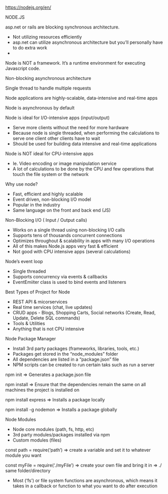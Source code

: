 https://nodejs.org/en/

NODE.JS




asp.net or rails are blocking synchronous architecture.
- Not utilizing resources efficiently
- asp.net can utilize asynchronous architecture but you’ll personally have to do extra work
- 





Node is NOT a framework.
It’s a runtime environment for executing Javascript code.

Non-blocking asynchronous architecture

Single thread to handle multiple requests

Node applications are highly-scalable, data-intensive and real-time apps

Node is asynchronous by default

Node is ideal for I/O-intensive apps (input/output)
- Serve more clients without the need for more hardware
- Because node is single threaded, when performing the calculations to serve one client other clients have to wait
- Should be used for building data intensive and real-time applications

Node is NOT ideal for CPU-intensive apps
- Ie. Video encoding or image manipulation service
- A lot of calculations to be done by the CPU and few operations that touch the file system or the network




Why use node?

- Fast, efficient and highly scalable
- Event driven, non-blocking I/O model
- Popular in the industry
- Same language on the front and back end (JS)



Non-Blocking I/O
( Input / Output calls)

- Works on a single thread using non-blocking I/O calls
- Supports tens of thousands concurrent connections
- Optimizes throughout & scalability in apps with many I/O operations
- All of this makes Node.js apps very fast & efficient
- Not good with CPU intensive apps (several calculations)



Node’s event loop

- Single threaded
- Supports concurrency via events & callbacks
- EventEmiiter class is used to bind events and listeners



Best Types of Project for Node

- REST API & micorservices
- Real time services (chat, live updates)
- CRUD apps - Blogs, Shopping Carts, Social networks
(Create, Read, Update, Delete SQL commands)
- Tools & Utilities
- Anything that is not CPU intensive



Node Package Manager

- Install 3rd party packages (frameworks, libraries, tools, etc.)
- Packages get stored in the “node_modules” folder
- All dependencies are listed in a “package.json” file
- NPM scripts can be created to run certain taks such as run a server



npm init 				=> Generates a package.json file

npm install			=> Ensure that the dependencies remain the same on all machines the project is installed on

npm install express 	=> Installs a package locally

npm install -g nodemon	=> Installs a package globally



Node Modules

- Node core modules (path, fs, http, etc)
- 3rd party modules/packages installed via npm
- Custom modules (files)

const path = require(‘path’)
=> create a variable and set it to whatever module you want

const myFile = require(‘./myFile’)
=> create your own file and bring it in
=> ./ same folder/directory


- Most (‘fs’) or file system functions are asynchronous, which means it takes in a callback or function to what you want to do after execution
